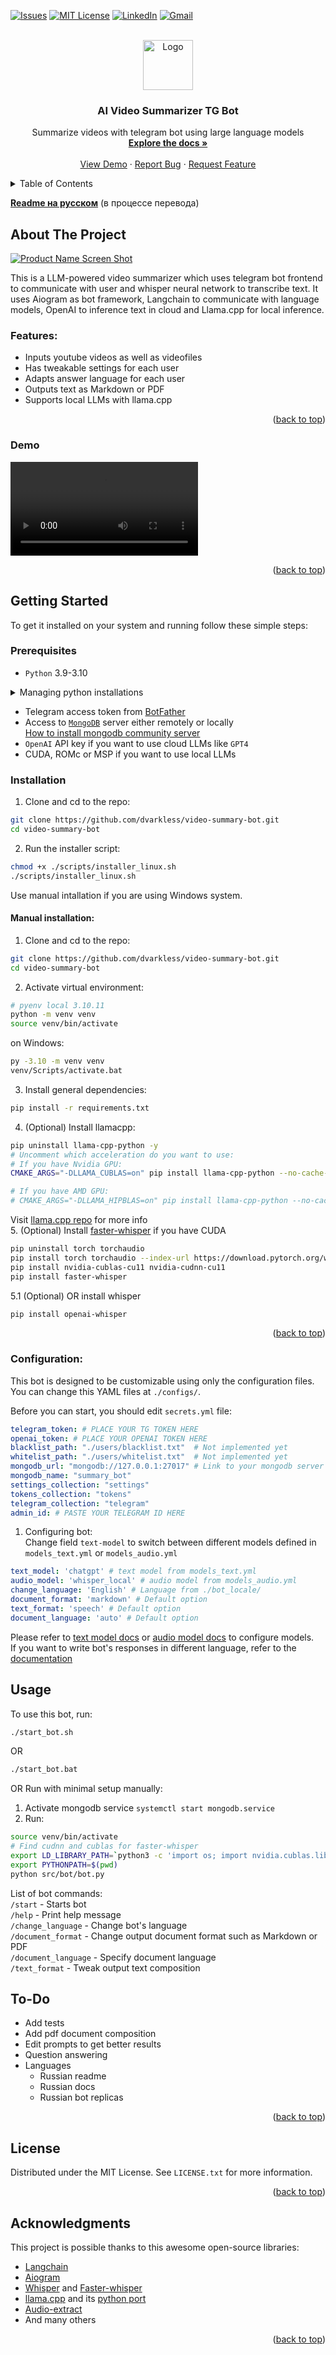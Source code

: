 <a name="readme-top"></a>

<!-- PROJECT SHIELDS -->
[![Issues][issues-shield]][issues-url]
[![MIT License][license-shield]][license-url]
[![LinkedIn][linkedin-shield]][linkedin-url]
[![Gmail][gmail-shield]][gmail-url]

<!-- PROJECT LOGO -->
<br />
<div align="center">
  <a href="https://github.com/dvarkless/video-summary-bot">
    <img src="assets/logo.png" alt="Logo" width="80" height="80">
  </a>

  <h3 align="center">AI Video Summarizer TG Bot</h3>

  <p align="center">
    Summarize videos with telegram bot using large language models
    <br />
    <a href="https://github.com/dvarkless/video-summary-bot/docs"><strong>Explore the docs »</strong></a>
    <br />
    <br />
    <a href="https://github.com/dvarkless/video-summary-bot/tree/master#demo">View Demo</a>
    ·
    <a href="https://github.com/dvarkless/video-summary-bot/issues">Report Bug</a>
    ·
    <a href="https://github.com/dvarkless/video-summary-bot/issues">Request Feature</a>
  </p>
</div>


<details>
<summary>Table of Contents</summary>

- [About The Project](#about-the-project)
- [Demo](#demo)
- [Getting Started](#getting-started)
- [Prerequisites](#prerequisites)
- [Installation](#installation)
- [Usage](#usage)
- [To-do](#to-do)
- [License](#license)
- [Acknowledgments](#acknowledgments)

</details>

[**Readme на русском**][readme-russian] (в процессе перевода)

<!-- ABOUT THE PROJECT -->
## About The Project

[![Product Name Screen Shot][product-screenshot]][self-repo]

This is a LLM-powered video summarizer which uses telegram bot frontend to communicate with user and whisper neural network to transcribe text. It uses Aiogram as bot framework, Langchain to communicate with language models, OpenAI to inference text in cloud and Llama.cpp for local inference.  


### Features:
- Inputs youtube videos as well as videofiles
- Has tweakable settings for each user
- Adapts answer language for each user
- Outputs text as Markdown or PDF
- Supports local LLMs with llama.cpp

<p align="right">(<a href="#readme-top">back to top</a>)</p>


### Demo

![demo1][product-demo-video]

<p align="right">(<a href="#readme-top">back to top</a>)</p>

<!-- GETTING STARTED -->
## Getting Started

To get it installed on your system and running follow these simple steps:

### Prerequisites

- `Python` 3.9-3.10
<details>
	<summary>Managing python installations</summary>

#### Linux/MacOS:
Installing specific python version using `pyenv` on Linux:  

```sh
cd video-summary-bot
pyenv local 3.10.11
```  

[**Pyenv installation**](https://github.com/pyenv/pyenv#installation)

#### Windows:
[How to run multiple Python versions on Windows]()

</details>

- Telegram access token from [BotFather](https://t.me/BotFather)
- Access to [`MongoDB`][mongodb-community] server either remotely or locally  
[How to install mongodb community server][mongodb-community]
- `OpenAI` API key if you want to use cloud LLMs like `GPT4`
- CUDA, ROMc or MSP if you want to use local LLMs  


### Installation

1. Clone and cd to the repo:   
```sh
git clone https://github.com/dvarkless/video-summary-bot.git
cd video-summary-bot
```   
2. Run the installer script:   
```sh
chmod +x ./scripts/installer_linux.sh
./scripts/installer_linux.sh
```   
Use manual intallation if you are using Windows system.  

#### Manual installation:  
1. Clone and cd to the repo:  
```sh
git clone https://github.com/dvarkless/video-summary-bot.git
cd video-summary-bot
```
2. Activate virtual environment:  
```sh
# pyenv local 3.10.11
python -m venv venv
source venv/bin/activate
```  
on Windows:  
```sh
py -3.10 -m venv venv
venv/Scripts/activate.bat
```  
3. Install general dependencies:   
```sh
pip install -r requirements.txt
```
4. (Optional) Install llamacpp:  
```sh
pip uninstall llama-cpp-python -y
# Uncomment which acceleration do you want to use:
# If you have Nvidia GPU:
CMAKE_ARGS="-DLLAMA_CUBLAS=on" pip install llama-cpp-python --no-cache-dir

# If you have AMD GPU:
# CMAKE_ARGS="-DLLAMA_HIPBLAS=on" pip install llama-cpp-python --no-cache-dir
```  
Visit [llama.cpp repo](https://github.com/ggerganov/llama.cpp#blas-build) for more info  
5. (Optional) Install [faster-whisper](faster-whisper-repo) if you have CUDA  
```sh
pip uninstall torch torchaudio
pip install torch torchaudio --index-url https://download.pytorch.org/whl/cu118 --no-cache-dir
pip install nvidia-cublas-cu11 nvidia-cudnn-cu11
pip install faster-whisper
```  
5.1 (Optional) OR install whisper  
```sh
pip install openai-whisper
```  

<p align="right">(<a href="#readme-top">back to top</a>)</p>

### Configuration:
This bot is designed to be customizable using only the configuration files. You can change this YAML files at `./configs/`.

Before you can start, you should edit `secrets.yml` file:
```yml
telegram_token: # PLACE YOUR TG TOKEN HERE
openai_token: # PLACE YOUR OPENAI TOKEN HERE
blacklist_path: "./users/blacklist.txt"  # Not implemented yet
whitelist_path: "./users/whitelist.txt"  # Not implemented yet
mongodb_url: "mongodb://127.0.0.1:27017" # Link to your mongodb server
mongodb_name: "summary_bot"
settings_collection: "settings"
tokens_collection: "tokens"
telegram_collection: "telegram"
admin_id: # PASTE YOUR TELEGRAM ID HERE
```  

1. Configuring bot:  
Change field `text-model` to switch between different models defined in `models_text.yml` or `models_audio.yml`

```yml
text_model: 'chatgpt' # text model from models_text.yml
audio_model: 'whisper_local' # audio model from models_audio.yml
change_language: 'English' # Language from ./bot_locale/
document_format: 'markdown' # Default option
text_format: 'speech' # Default option
document_language: 'auto' # Default option
```
Please refer to [text model docs](text_model_docs) or [audio model docs](audio_model_docs) to configure models.  
If you want to write bot's responses in different language, refer to the [documentation](language_docs)

<!-- USAGE EXAMPLES -->
## Usage

To use this bot, run:  
```sh
./start_bot.sh
```
OR
```sh
./start_bot.bat
```
OR
Run with minimal setup manually:
1. Activate mongodb service `systemctl start mongodb.service`
2. Run:
```sh
source venv/bin/activate
# Find cudnn and cublas for faster-whisper
export LD_LIBRARY_PATH=`python3 -c 'import os; import nvidia.cublas.lib; import nvidia.cudnn.lib; print(os.path.dirname(nvidia.cublas.lib.__file__) + ":" + os.path.dirname(nvidia.cudnn.lib.__file__))'`
export PYTHONPATH=$(pwd)
python src/bot/bot.py
```

List of bot commands:  
`/start` - Starts bot  
`/help` - Print help message  
`/change_language` - Change bot's language  
`/document_format` - Change output document format such as Markdown or PDF  
`/document_language` - Specify document language  
`/text_format` - Tweak output text composition  

<!-- TODOS -->
## To-Do

- Add tests
- Add pdf document composition
- Edit prompts to get better results
- Question answering
- Languages
    - Russian readme
    - Russian docs
	- Russian bot replicas

<p align="right">(<a href="#readme-top">back to top</a>)</p>

<!-- LICENSE -->
## License

Distributed under the MIT License. See `LICENSE.txt` for more information.

<p align="right">(<a href="#readme-top">back to top</a>)</p>


<!-- ACKNOWLEDGMENTS -->
## Acknowledgments
This project is possible thanks to this awesome open-source libraries:
- [Langchain][langchain-repo]
- [Aiogram][aiogram-repo]
- [Whisper][whisper-repo] and [Faster-whisper][faster-whisper-repo]
- [llama.cpp][llama-cpp-repo] and its [python port][llama-cpp-python-repo]
- [Audio-extract][audio-extract-repo]
- And many others

<p align="right">(<a href="#readme-top">back to top</a>)</p>


<!-- MARKDOWN LINKS & IMAGES -->
<!-- https://www.markdownguide.org/basic-syntax/#reference-style-links -->
[issues-shield]: https://img.shields.io/github/issues/dvarkless/video-summary-bot.svg?style=for-the-badge
[license-shield]: https://img.shields.io/github/license/dvarkless/video-summary-bot.svg?style=for-the-badge
[linkedin-shield]: https://img.shields.io/badge/-LinkedIn-black.svg?style=for-the-badge&logo=linkedin&colorB=555
[gmail-shield]: https://img.shields.io/badge/-Gmail-black.svg?style=for-the-badge&logo=gmail&colorB=555

[product-screenshot]: assets/screenshot.png
[product-demo-video]: assets/demo.mp4

[issues-url]: https://github.com/dvarkless/video-summary-bot/issues
[license-url]: https://github.com/dvarkless/video-summary-bot/blob/master/LICENSE.txt
[gmail-url]: mailto:dvarkless@gmail.com
[linkedin-url]: https://linkedin.com/in/amir-suleymanov

[python-versions-windows]: https://stackoverflow.com/questions/4583367/how-to-run-multiple-python-versions-on-windows

[self-repo]: https://github.com/dvarkless/video-summary-bot
[faster-whisper-repo]: https://github.com/guillaumekln/faster-whisper
[whisper-repo]: https://github.com/openai/whisper
[llama-cpp-repo]: https://github.com/ggerganov/llama.cpp
[llama-cpp-python-repo]: https://github.com/abetlen/llama-cpp-python
[mongodb-community]: https://www.mongodb.com/try/download/community
[langchain-repo]: https://github.com/langchain-ai/langchain
[aiogram-repo]: https://github.com/aiogram/aiogram
[audio-extract-repo]: https://github.com/riad-azz/audio-extract

[readme-russian]: README-rus.md
[text_model_docs]: docs/configure_text_models.md
[audio_model_docs]: docs/configure_audio_models.md
[language_docs]: docs/language.md